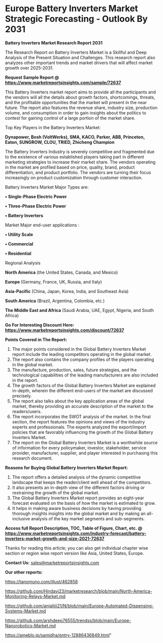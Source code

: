 # Europe Battery Inverters Market Strategic Forecasting - Outlook By 2031

<strong>Battery Inverters Market Research Report 2031</strong>

The Research Report on Battery Inverters Market is a Skillful and Deep Analysis of the Present Situation and Challenges. This research report also analyzes other important trends and market drivers that will affect market growth over 2025-2031.

<strong>Request Sample Report @ <a href=https://www.marketreportsinsights.com/sample/72637>https://www.marketreportsinsights.com/sample/72637</a></strong>

This Battery Inverters market report aims to provide all the participants and the vendors will all the details about growth factors, shortcomings, threats, and the profitable opportunities that the market will present in the near future. The report also features the revenue share, industry size, production volume, and consumption in order to gain insights about the politics to contest for gaining control of a large portion of the market share.

Top Key Players in the Battery Inverters Market:

<strong>Dynapower, Bosh (VoltWerks), SMA, KACO, Parker, ABB, Princeton, Eaton, SUNGROW, CLOU, TRIED, Zhicheng Champion</strong>

The Battery Inverters Industry is severely competitive and fragmented due to the existence of various established players taking part in different marketing strategies to increase their market share. The vendors operating in the market are profiled based on price, quality, brand, product differentiation, and product portfolio. The vendors are turning their focus increasingly on product customization through customer interaction.

Battery Inverters Market Major Types are:

<strong>• Single-Phase Electric Power

• Three-Phase Electric Power

• Battery Inverters</strong>

Market Major end-user applications :

<strong>• Utility Scale

• Commercial

• Residential</strong>

Regional Analysis

</u><strong><b>North America</b></strong> (the United States, Canada, and Mexico)

<strong><b>Europe </b></strong>(Germany, France, UK, Russia, and Italy)

<strong><b>Asia-Pacific</b></strong> (China, Japan, Korea, India, and Southeast Asia)

<strong><b>South America</b></strong> (Brazil, Argentina, Colombia, etc.)

<strong><b>The Middle East and Africa</b></strong> (Saudi Arabia, UAE, Egypt, Nigeria, and South Africa)

<strong>Go For Interesting Discount Here: <a href=https://www.marketreportsinsights.com/discount/72637>https://www.marketreportsinsights.com/discount/72637</a></strong>

<strong>Points Covered in The Report:</strong>
<ol>
  <li>The major points considered in the Global Battery Inverters Market report include the leading competitors operating in the global market.</li>
  <li>The report also contains the company profiles of the players operating in the global market.</li>
  <li>The manufacture, production, sales, future strategies, and the technological capabilities of the leading manufacturers are also included in the report.</li>
  <li>The growth factors of the Global Battery Inverters Market are explained in-depth, wherein the different end-users of the market are discussed precisely.</li>
  <li>The report also talks about the key application areas of the global market, thereby providing an accurate description of the market to the readers/users.</li>
  <li>The report incorporates the SWOT analysis of the market. In the final section, the report features the opinions and views of the industry experts and professionals. The experts analyzed the export/import policies that are favorably influencing the growth of the Global Battery Inverters Market.</li>
  <li>The report on the Global Battery Inverters Market is a worthwhile source of information for every policymaker, investor, stakeholder, service provider, manufacturer, supplier, and player interested in purchasing this research document.</li>
</ol>
<strong>Reasons for Buying Global Battery Inverters Market Report:</strong>

<ol>
  <li>The report offers a detailed analysis of the dynamic competitive landscape that keeps the reader/client well ahead of the competitors.</li>
  <li>It also presents an in-depth view of the different factors driving or restraining the growth of the global market.</li>
  <li>The Global Battery Inverters Market report provides an eight-year forecast evaluated on the basis of how the market is estimated to grow.</li>
  <li>It helps in making aware business decisions by having providing thorough insights insights into the global market and by making an all-inclusive analysis of the key market segments and sub-segments.</li>
</ol>
<strong>Access full Report Description, TOC, Table of Figure, Chart, etc. @ <a href=https://www.marketreportsinsights.com/industry-forecast/battery-inverters-market-growth-and-size-2021-72637>https://www.marketreportsinsights.com/industry-forecast/battery-inverters-market-growth-and-size-2021-72637</a></strong>


Thanks for reading this article; you can also get individual chapter wise section or region wise report version like Asia, United States, Europe.

<strong>Contact Us:</strong>
sales@marketreportsinsights.com

<strong>Our other reports:</strong>

<a href=https://tanomuno.com/illust/462858>https://tanomuno.com/illust/462858</a>

<a href=https://github.com/Hindavi23/marketresearch/blob/main/North-America-Monitoring-Relays-Market.md>https://github.com/Hindavi23/marketresearch/blob/main/North-America-Monitoring-Relays-Market.md</a>

<a href=https://github.com/anjaliiii21/N/blob/main/Europe-Automated-Dispensing-Systems-Market.md>https://github.com/anjaliiii21/N/blob/main/Europe-Automated-Dispensing-Systems-Market.md</a>

<a href=https://github.com/arshdeep76555/trendss/blob/main/Europe-Nanorobotics-Market.md>https://github.com/arshdeep76555/trendss/blob/main/Europe-Nanorobotics-Market.md</a>

<a href=https://ameblo.jp/samidha/entry-12886436849.html>https://ameblo.jp/samidha/entry-12886436849.html</a>"
